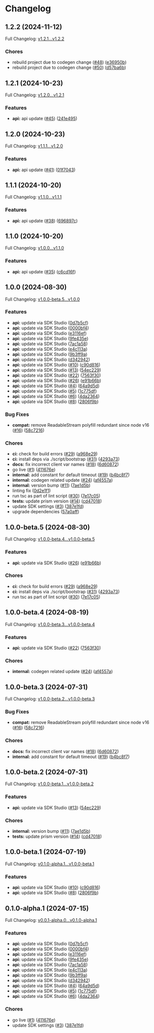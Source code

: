 # Changelog

## 1.2.2 (2024-11-12)

Full Changelog: [v1.2.1...v1.2.2](https://github.com/PaymanAI/payman-node-sdk/compare/v1.2.1...v1.2.2)

### Chores

* rebuild project due to codegen change ([#48](https://github.com/PaymanAI/payman-node-sdk/issues/48)) ([e36950b](https://github.com/PaymanAI/payman-node-sdk/commit/e36950b3d97c563440c1962b4d81d4a07d575d66))
* rebuild project due to codegen change ([#50](https://github.com/PaymanAI/payman-node-sdk/issues/50)) ([d57ba6b](https://github.com/PaymanAI/payman-node-sdk/commit/d57ba6b0dd8ef2865d84b2b45482f200e84d112c))

## 1.2.1 (2024-10-23)

Full Changelog: [v1.2.0...v1.2.1](https://github.com/PaymanAI/payman-node-sdk/compare/v1.2.0...v1.2.1)

### Features

* **api:** api update ([#45](https://github.com/PaymanAI/payman-node-sdk/issues/45)) ([241e495](https://github.com/PaymanAI/payman-node-sdk/commit/241e495231b974a25ee7feddb63fed86a8a95bd4))

## 1.2.0 (2024-10-23)

Full Changelog: [v1.1.1...v1.2.0](https://github.com/PaymanAI/payman-node-sdk/compare/v1.1.1...v1.2.0)

### Features

* **api:** api update ([#41](https://github.com/PaymanAI/payman-node-sdk/issues/41)) ([01f7043](https://github.com/PaymanAI/payman-node-sdk/commit/01f7043801e6640e43b1c063630f5e7254792779))

## 1.1.1 (2024-10-20)

Full Changelog: [v1.1.0...v1.1.1](https://github.com/PaymanAI/payman-node-sdk/compare/v1.1.0...v1.1.1)

### Features

* **api:** api update ([#38](https://github.com/PaymanAI/payman-node-sdk/issues/38)) ([696897c](https://github.com/PaymanAI/payman-node-sdk/commit/696897c71793c929319859b2f21c82b34080085b))

## 1.1.0 (2024-10-20)

Full Changelog: [v1.0.0...v1.1.0](https://github.com/PaymanAI/payman-node-sdk/compare/v1.0.0...v1.1.0)

### Features

* **api:** api update ([#35](https://github.com/PaymanAI/payman-node-sdk/issues/35)) ([c6cd16f](https://github.com/PaymanAI/payman-node-sdk/commit/c6cd16f7b230589a7f8d6857128769cb96635637))

## 1.0.0 (2024-08-30)

Full Changelog: [v1.0.0-beta.5...v1.0.0](https://github.com/PaymanAI/payman-node-sdk/compare/v1.0.0-beta.5...v1.0.0)

### Features

* **api:** update via SDK Studio ([0d7b5cf](https://github.com/PaymanAI/payman-node-sdk/commit/0d7b5cfb1e3767543ae72f77cdd75f5df98f99bc))
* **api:** update via SDK Studio ([0000bf4](https://github.com/PaymanAI/payman-node-sdk/commit/0000bf4a7798b1d97989550f2b5dc9c150cfd6b5))
* **api:** update via SDK Studio ([e3116ef](https://github.com/PaymanAI/payman-node-sdk/commit/e3116ef0e66adad2d6540a6c79982516195ea8c3))
* **api:** update via SDK Studio ([9fe435e](https://github.com/PaymanAI/payman-node-sdk/commit/9fe435e284602292214a4016b3eea33893a4f6af))
* **api:** update via SDK Studio ([7ac1a58](https://github.com/PaymanAI/payman-node-sdk/commit/7ac1a587597ca3285c384c4c9ca19b457ea140f1))
* **api:** update via SDK Studio ([e4c113a](https://github.com/PaymanAI/payman-node-sdk/commit/e4c113a7b0da7a4823c3d720cc1e9bb910da30e2))
* **api:** update via SDK Studio ([9b3ff9a](https://github.com/PaymanAI/payman-node-sdk/commit/9b3ff9a0a060bf2c520b1a61b8191abce3ae5e7c))
* **api:** update via SDK Studio ([d342942](https://github.com/PaymanAI/payman-node-sdk/commit/d3429421d049726ec2535eec7c60f52147bb3992))
* **api:** update via SDK Studio ([#10](https://github.com/PaymanAI/payman-node-sdk/issues/10)) ([c90d816](https://github.com/PaymanAI/payman-node-sdk/commit/c90d8169d0bf880b13f0eca1a5adb4b32f1d9bb0))
* **api:** update via SDK Studio ([#13](https://github.com/PaymanAI/payman-node-sdk/issues/13)) ([54ec229](https://github.com/PaymanAI/payman-node-sdk/commit/54ec229bd5557b4d3149da8ebe517ce954a64e20))
* **api:** update via SDK Studio ([#22](https://github.com/PaymanAI/payman-node-sdk/issues/22)) ([7563f30](https://github.com/PaymanAI/payman-node-sdk/commit/7563f306b1fd6922cb8f31949373acd446eb963b))
* **api:** update via SDK Studio ([#26](https://github.com/PaymanAI/payman-node-sdk/issues/26)) ([e91b66b](https://github.com/PaymanAI/payman-node-sdk/commit/e91b66b9922dc30452d158e9d25d4b3c0a89e4b4))
* **api:** update via SDK Studio ([#4](https://github.com/PaymanAI/payman-node-sdk/issues/4)) ([64a9d5d](https://github.com/PaymanAI/payman-node-sdk/commit/64a9d5d1298d3ebd0be88dc5424861a46b099bb8))
* **api:** update via SDK Studio ([#5](https://github.com/PaymanAI/payman-node-sdk/issues/5)) ([1c775df](https://github.com/PaymanAI/payman-node-sdk/commit/1c775df8e0c171c13d0a8e4cca6c756aa9fb6846))
* **api:** update via SDK Studio ([#6](https://github.com/PaymanAI/payman-node-sdk/issues/6)) ([4da2364](https://github.com/PaymanAI/payman-node-sdk/commit/4da2364c93cd31412b2e6a990e74f436ad69085b))
* **api:** update via SDK Studio ([#8](https://github.com/PaymanAI/payman-node-sdk/issues/8)) ([2806f9b](https://github.com/PaymanAI/payman-node-sdk/commit/2806f9b01bab7a8895acf1015d87b8aa18836a8f))


### Bug Fixes

* **compat:** remove ReadableStream polyfill redundant since node v16 ([#16](https://github.com/PaymanAI/payman-node-sdk/issues/16)) ([58c7216](https://github.com/PaymanAI/payman-node-sdk/commit/58c721641dd97527443576dc93392fa521b545d1))


### Chores

* **ci:** check for build errors ([#29](https://github.com/PaymanAI/payman-node-sdk/issues/29)) ([a968e29](https://github.com/PaymanAI/payman-node-sdk/commit/a968e295479b9b7d951928c12a4df37eb9a25b01))
* **ci:** install deps via ./script/bootstrap ([#31](https://github.com/PaymanAI/payman-node-sdk/issues/31)) ([4293a73](https://github.com/PaymanAI/payman-node-sdk/commit/4293a73f169bac99d2504d1017a735b2bf6147d3))
* **docs:** fix incorrect client var names ([#18](https://github.com/PaymanAI/payman-node-sdk/issues/18)) ([6d60872](https://github.com/PaymanAI/payman-node-sdk/commit/6d60872a260454be3fd0c801eb54da7f14bf88aa))
* go live ([#1](https://github.com/PaymanAI/payman-node-sdk/issues/1)) ([411676e](https://github.com/PaymanAI/payman-node-sdk/commit/411676e92fc02e9fa950eb86336e5fbbc2e832e9))
* **internal:** add constant for default timeout ([#19](https://github.com/PaymanAI/payman-node-sdk/issues/19)) ([b4bc8f7](https://github.com/PaymanAI/payman-node-sdk/commit/b4bc8f7902c015bb19fc22ef971873c7fd223789))
* **internal:** codegen related update ([#24](https://github.com/PaymanAI/payman-node-sdk/issues/24)) ([af4557a](https://github.com/PaymanAI/payman-node-sdk/commit/af4557aae956249e98bba55a3767c22c7b3894d0))
* **internal:** version bump ([#11](https://github.com/PaymanAI/payman-node-sdk/issues/11)) ([7ae1d5b](https://github.com/PaymanAI/payman-node-sdk/commit/7ae1d5baaef8f803a13c7105b494facb9d2094b3))
* linting fix ([0d2e1f1](https://github.com/PaymanAI/payman-node-sdk/commit/0d2e1f1a3b28655210812977e4d4e16d7955be7a))
* run tsc as part of lint script ([#30](https://github.com/PaymanAI/payman-node-sdk/issues/30)) ([7e17c05](https://github.com/PaymanAI/payman-node-sdk/commit/7e17c05a155105fc95e6738bf76ac1e057308182))
* **tests:** update prism version ([#14](https://github.com/PaymanAI/payman-node-sdk/issues/14)) ([cd47018](https://github.com/PaymanAI/payman-node-sdk/commit/cd470188f2692d79c68074920f898d356ac8b020))
* update SDK settings ([#3](https://github.com/PaymanAI/payman-node-sdk/issues/3)) ([387e1fd](https://github.com/PaymanAI/payman-node-sdk/commit/387e1fd9b130bde43cb13a9518a396018d6ab0c2))
* upgrade dependencies ([57a0aff](https://github.com/PaymanAI/payman-node-sdk/commit/57a0affc11bc359e919e055e2faca5f45a468789))

## 1.0.0-beta.5 (2024-08-30)

Full Changelog: [v1.0.0-beta.4...v1.0.0-beta.5](https://github.com/PaymanAI/payman-node-sdk/compare/v1.0.0-beta.4...v1.0.0-beta.5)

### Features

* **api:** update via SDK Studio ([#26](https://github.com/PaymanAI/payman-node-sdk/issues/26)) ([e91b66b](https://github.com/PaymanAI/payman-node-sdk/commit/e91b66b9922dc30452d158e9d25d4b3c0a89e4b4))


### Chores

* **ci:** check for build errors ([#29](https://github.com/PaymanAI/payman-node-sdk/issues/29)) ([a968e29](https://github.com/PaymanAI/payman-node-sdk/commit/a968e295479b9b7d951928c12a4df37eb9a25b01))
* **ci:** install deps via ./script/bootstrap ([#31](https://github.com/PaymanAI/payman-node-sdk/issues/31)) ([4293a73](https://github.com/PaymanAI/payman-node-sdk/commit/4293a73f169bac99d2504d1017a735b2bf6147d3))
* run tsc as part of lint script ([#30](https://github.com/PaymanAI/payman-node-sdk/issues/30)) ([7e17c05](https://github.com/PaymanAI/payman-node-sdk/commit/7e17c05a155105fc95e6738bf76ac1e057308182))

## 1.0.0-beta.4 (2024-08-19)

Full Changelog: [v1.0.0-beta.3...v1.0.0-beta.4](https://github.com/PaymanAI/payman-node-sdk/compare/v1.0.0-beta.3...v1.0.0-beta.4)

### Features

* **api:** update via SDK Studio ([#22](https://github.com/PaymanAI/payman-node-sdk/issues/22)) ([7563f30](https://github.com/PaymanAI/payman-node-sdk/commit/7563f306b1fd6922cb8f31949373acd446eb963b))


### Chores

* **internal:** codegen related update ([#24](https://github.com/PaymanAI/payman-node-sdk/issues/24)) ([af4557a](https://github.com/PaymanAI/payman-node-sdk/commit/af4557aae956249e98bba55a3767c22c7b3894d0))

## 1.0.0-beta.3 (2024-07-31)

Full Changelog: [v1.0.0-beta.2...v1.0.0-beta.3](https://github.com/PaymanAI/payman-node-sdk/compare/v1.0.0-beta.2...v1.0.0-beta.3)

### Bug Fixes

* **compat:** remove ReadableStream polyfill redundant since node v16 ([#16](https://github.com/PaymanAI/payman-node-sdk/issues/16)) ([58c7216](https://github.com/PaymanAI/payman-node-sdk/commit/58c721641dd97527443576dc93392fa521b545d1))


### Chores

* **docs:** fix incorrect client var names ([#18](https://github.com/PaymanAI/payman-node-sdk/issues/18)) ([6d60872](https://github.com/PaymanAI/payman-node-sdk/commit/6d60872a260454be3fd0c801eb54da7f14bf88aa))
* **internal:** add constant for default timeout ([#19](https://github.com/PaymanAI/payman-node-sdk/issues/19)) ([b4bc8f7](https://github.com/PaymanAI/payman-node-sdk/commit/b4bc8f7902c015bb19fc22ef971873c7fd223789))

## 1.0.0-beta.2 (2024-07-31)

Full Changelog: [v1.0.0-beta.1...v1.0.0-beta.2](https://github.com/PaymanAI/payman-node-sdk/compare/v1.0.0-beta.1...v1.0.0-beta.2)

### Features

* **api:** update via SDK Studio ([#13](https://github.com/PaymanAI/payman-node-sdk/issues/13)) ([54ec229](https://github.com/PaymanAI/payman-node-sdk/commit/54ec229bd5557b4d3149da8ebe517ce954a64e20))


### Chores

* **internal:** version bump ([#11](https://github.com/PaymanAI/payman-node-sdk/issues/11)) ([7ae1d5b](https://github.com/PaymanAI/payman-node-sdk/commit/7ae1d5baaef8f803a13c7105b494facb9d2094b3))
* **tests:** update prism version ([#14](https://github.com/PaymanAI/payman-node-sdk/issues/14)) ([cd47018](https://github.com/PaymanAI/payman-node-sdk/commit/cd470188f2692d79c68074920f898d356ac8b020))

## 1.0.0-beta.1 (2024-07-19)

Full Changelog: [v0.1.0-alpha.1...v1.0.0-beta.1](https://github.com/PaymanAI/payman-node-sdk/compare/v0.1.0-alpha.1...v1.0.0-beta.1)

### Features

* **api:** update via SDK Studio ([#10](https://github.com/PaymanAI/payman-node-sdk/issues/10)) ([c90d816](https://github.com/PaymanAI/payman-node-sdk/commit/c90d8169d0bf880b13f0eca1a5adb4b32f1d9bb0))
* **api:** update via SDK Studio ([#8](https://github.com/PaymanAI/payman-node-sdk/issues/8)) ([2806f9b](https://github.com/PaymanAI/payman-node-sdk/commit/2806f9b01bab7a8895acf1015d87b8aa18836a8f))

## 0.1.0-alpha.1 (2024-07-15)

Full Changelog: [v0.0.1-alpha.0...v0.1.0-alpha.1](https://github.com/PaymanAI/payman-node-sdk/compare/v0.0.1-alpha.0...v0.1.0-alpha.1)

### Features

* **api:** update via SDK Studio ([0d7b5cf](https://github.com/PaymanAI/payman-node-sdk/commit/0d7b5cfb1e3767543ae72f77cdd75f5df98f99bc))
* **api:** update via SDK Studio ([0000bf4](https://github.com/PaymanAI/payman-node-sdk/commit/0000bf4a7798b1d97989550f2b5dc9c150cfd6b5))
* **api:** update via SDK Studio ([e3116ef](https://github.com/PaymanAI/payman-node-sdk/commit/e3116ef0e66adad2d6540a6c79982516195ea8c3))
* **api:** update via SDK Studio ([9fe435e](https://github.com/PaymanAI/payman-node-sdk/commit/9fe435e284602292214a4016b3eea33893a4f6af))
* **api:** update via SDK Studio ([7ac1a58](https://github.com/PaymanAI/payman-node-sdk/commit/7ac1a587597ca3285c384c4c9ca19b457ea140f1))
* **api:** update via SDK Studio ([e4c113a](https://github.com/PaymanAI/payman-node-sdk/commit/e4c113a7b0da7a4823c3d720cc1e9bb910da30e2))
* **api:** update via SDK Studio ([9b3ff9a](https://github.com/PaymanAI/payman-node-sdk/commit/9b3ff9a0a060bf2c520b1a61b8191abce3ae5e7c))
* **api:** update via SDK Studio ([d342942](https://github.com/PaymanAI/payman-node-sdk/commit/d3429421d049726ec2535eec7c60f52147bb3992))
* **api:** update via SDK Studio ([#4](https://github.com/PaymanAI/payman-node-sdk/issues/4)) ([64a9d5d](https://github.com/PaymanAI/payman-node-sdk/commit/64a9d5d1298d3ebd0be88dc5424861a46b099bb8))
* **api:** update via SDK Studio ([#5](https://github.com/PaymanAI/payman-node-sdk/issues/5)) ([1c775df](https://github.com/PaymanAI/payman-node-sdk/commit/1c775df8e0c171c13d0a8e4cca6c756aa9fb6846))
* **api:** update via SDK Studio ([#6](https://github.com/PaymanAI/payman-node-sdk/issues/6)) ([4da2364](https://github.com/PaymanAI/payman-node-sdk/commit/4da2364c93cd31412b2e6a990e74f436ad69085b))


### Chores

* go live ([#1](https://github.com/PaymanAI/payman-node-sdk/issues/1)) ([411676e](https://github.com/PaymanAI/payman-node-sdk/commit/411676e92fc02e9fa950eb86336e5fbbc2e832e9))
* update SDK settings ([#3](https://github.com/PaymanAI/payman-node-sdk/issues/3)) ([387e1fd](https://github.com/PaymanAI/payman-node-sdk/commit/387e1fd9b130bde43cb13a9518a396018d6ab0c2))
